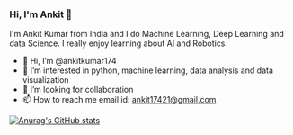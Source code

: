 ### Hi, I'm Ankit 👋 

I'm Ankit Kumar from India and I do Machine Learning, Deep Learning and data Science. I really enjoy learning about AI and Robotics.

- 👋 Hi, I’m @ankitkumar174
- 👀 I’m interested in python, machine learning, data analysis and data visualization
- 💞️ I’m looking for collaboration
- 📫 How to reach me email id: ankit17421@gmail.com

<!---
ankitkumar174/ankitkumar174 is a ✨ special ✨ repository because its `README.md` (this file) appears on your GitHub profile.
You can click the Preview link to take a look at your changes.
--->

[![Anurag's GitHub stats](https://github-readme-stats.vercel.app/api?username=ankitkumar174)](https://github.com/anuraghazra/github-readme-stats)

